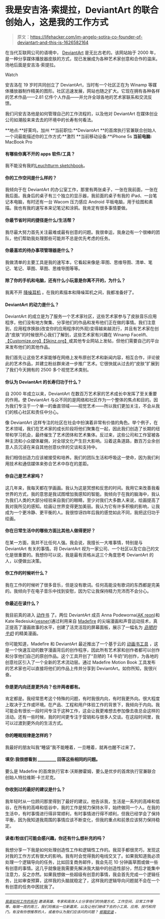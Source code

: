 # 我是安吉洛·索提拉，DeviantArt 的联合创始人，这是我的工作方式

> 原文：<https://lifehacker.com/im-angelo-sotira-co-founder-of-deviantart-and-this-is-1626582164>

在当代互联网公司的语境中， [DeviantArt](http://www.deviantart.com/) 是无比古老的。该网站始于 2000 年，是一种分享媒体播放器皮肤的方式，现已发展成为各种艺术家创意和合作的温床。场地后面是安吉洛·索提拉。

Watch

安吉洛在 19 岁时共同创立了 DeviantArt，当时有一个社区正在为 Winamp 等媒体播放器制作精美的图形。社区迅速发展，网站也随之扩大。它现在拥有各种各样的艺术作品——2.81 亿件个人作品——并允许全球各地的艺术家联系和交流反馈。

我们问安吉洛他是如何管理自己的工作流程的，以及他对 DeviantArt 在媒体创业公司如潮般来来去去的环境中的长寿有何看法。

**地点:**好莱坞，加州
**当前职位:**DeviantArt
**的首席执行官兼联合创始人一个词最能描述你的工作方式:**激烈
**当前移动设备:**iPhone 5s
**当前电脑:** MacBook Pro

#### 有哪些你离不开的 apps 软件/工具？

我不能没有我的[Leuchtturm sketchbook](https://lifehacker.com/five-best-paper-notebooks-1157038442)。

#### 你的工作空间是什么样的？

我倾向于在 DeviantArt 的办公室工作，那里有两张桌子，一张在我前面，一张在我后面。我身后的桌子有三个独立的显示器，我前面的桌子有我的 iPad、一台笔记本电脑，有时还有一台 Wacom 压力感应 Android 平板电脑，用于绘图和素描。我也有我的速写本来记笔记和涂鸦。我肯定有很多事情要做。

#### 你最节省时间的捷径是什么/生活帮？

我尽最大努力首先关注最难或最有创意的问题。我很幸运，我身边有一个很棒的团队，他们帮助我处理那些可能并不总是优先考虑的任务。

#### 你最喜欢的待办事项管理器是什么？

我做清单的主要工具是我的速写本，它看起来像是:草图、思维导图、清单、笔记、笔记、草图、草图、思维导图等等。

#### 除了你的手机和电脑，还有什么小玩意是你离不开的，为什么？

我离不开 [降噪耳机](https://lifehacker.com/how-do-i-choose-the-best-noise-cancelling-headphones-511026873) 。在我的素描本和降噪耳机之间，我都准备好了。

#### DeviantArt 的动力是什么？

DeviantArt 的成立是为了服务一个艺术家社区，这些艺术家参与了皮肤音乐应用程序，他们没有地方聚集、分享他们的作品和发布他们正在做的事情。我们注意到，应用程序换肤(改变你的应用程序的外观)变得越来越流行，并且有艺术家在创造“皮肤”的时候很开心我们了解到，这些艺术家有兴趣在 Winamp Facelift、[【Customize.org】](http://customize.org/)[【Skinz.org】](http://skinz.org/)或其他专业网站上发帖，但他们需要自己的平台来发布他们的其他作品。

我们首先让这些艺术家能够在网络上发布原创艺术和新闻内容，相互合作，评论彼此的艺术作品，并建立粉丝群来进一步推广艺术。它很快就从过去的“皮肤”扩展到了我们今天拥有的 2500 多个视觉艺术类别。

#### 你认为 DeviantArt 的长寿归功于什么？

自 2000 年成立以来，DeviantArt 在数百万艺术家的艺术成长中发挥了至关重要的作用。使 DeviantArt 与众不同的是网络和社区作为一个整体的焦点和目的。因为我们专注于一个单一的垂直领域——视觉艺术——所以我们更加关注，不会从我们的核心社区和责任中分心。

像 DeviantArt 这样专注的社区在社会中扮演着非常有价值的角色。举个例子，在艺术领域，我们在艺术家的成长阶段将他们聚集在一起，因此我们创造了长期的纽带和学习机会，最终催生了艺术团体和艺术集体。反过来，这些公司和工作室被各种主流和小众媒体雇佣，对全球文化产生巨大影响。沿着这条道路，数百万业余创意人员沉浸在来自其他创意伙伴的交谈和支持中。

我们相信创造力应该被接受和培养。我们的团队生活和呼吸这一使命，因为我们利用技术和通信媒体来弥合艺术中存在的差距。

#### 你自己是艺术家吗？

这几年来，我每天都在学画画。我认为这是冥想和反思的时间。我用它来改善我看世界的方式，我的意思是我试图增加我感知的智能。我倾向于在我的脑海中，我认为我们人类的大部分经验来自我们的眼睛，至少对我们大多数人来说，绘画提高了我对我所见的感知。绘画让世界变得更加美丽。我认为它有许多积极的影响，让我成为一个更冷静、更平衡的人。我很惊讶四年后我的感觉如此不同，我把这归功于绘画。

#### 你在日常生活中的哪些方面比其他人做得更好？

在某一方面，我并不比任何人强。我会说，我擅长一大堆事情，特别是与 DeviantArt 有关的事情。将 DeviantArt 视为一家公司、一个社区以及它自己的文化是很重要的。我想你可以说，我是最有资格从这三个角度思考 DeviantArt 的人，以便做出决策。

#### 你工作的时候听什么？

我在工作的时候听了很多音乐，但是没有歌词。任何高能没有歌词的东西都是完美的。我倾向于在电子音乐中找到安慰，因为它让我保持精力充沛而不会分心。

#### 你最近在读什么？

我目前真的进入 [动作书](http://www.madefire.com/motion-books/) 了。两位 DeviantArt 成员 Anna Podeworna([AK reon](http://akreon.deviantart.com/))和 Kate Redesiuk([vesner](http://vesner.deviantart.com/))通过利用来自 [Madefire](http://www.madefire.com/) 的尖端漫画和声音运动技术，真正提高了漫画故事的水平，创建了活灵活现的屏幕面板，展示了一幅名为 [*丑陋的牛奶*](http://vesner.deviantart.com/art/Milk-for-the-Ugly-469943768) 的精美漫画。

你可能知道，Madefire 和 DeviantArt 最近推出了一个基于云的 [动画书工具](http://www.madefire.com/motion-book-tool/) ，这是一个快速互动的数字漫画背后的创作程序，因此所有艺术家和创作者都可以创作和分享他们自己的原创作品。这个工具开创了“丑陋的 T4 牛奶”的创作，为各地的创意社区引入了一个全新的艺术流动层。通过 Madefire Motion Book 工具发布的艺术家也可以直接将他们的作品上传并分享到 DeviantArt。如你所知，我很兴奋。

#### 你是更内向还是更外向？也许两者都有。

肯定都是。我经常思考这个特殊的问题，有时我很内向，有时我更外向。很大程度上取决于工作或环境。在产品、工程和用户体验工作的背景下，我倾向于内向。我可能会有很长一段时间专注于这种工作，这会让我更难想去参加像去夜总会这样的活动。还有一些时候，我的时间更专注于营销和与很多人交谈。在这段时间里，我可以过渡到更外向的生活方式。

#### 你的睡眠规律是怎样的？

我最好的朋友叫我“睡袋”我不能睡着，一旦睡着，就再也醒不过来了。

#### 填空:我很想看到 _________ 回答这些相同的问题。

要么是 Madefire 的首席执行官本·沃斯滕霍姆，要么是优步的首席执行官兼联合创始人特拉维斯·卡兰尼克。

#### 你收到过的最好的建议是什么？

我年轻时从一位顾问那里得到了最好的建议。他告诉我，生活是一系列的高峰和低谷，在所有的高峰和低谷中，我的工作是努力保持水平，始终做同一个人。在我的生活中，有时事情进行得非常顺利，有时事情进行得不顺利，但我已经学会了保持平衡，因为我知道我周围的事情应该不断变化，但我的重点和前景应该努力保持稳定。

#### 读者/粉丝们可能会感兴趣，你还有什么想补充的吗？

我想分享一下我是如何处理创造性工作和逻辑性工作的。我双手都很灵巧，发现这对我的工作方式有很大的影响。我有时会觉得我的电线交叉了。如果我知道我必须处理一个逻辑导向的任务，比如回复商务邮件，我会先花 10 分钟画草图或做一些有创意的事情。这几乎就像是我需要先解决我大脑中的创造性部分，然后才能集中注意力，反之亦然。如果我想做一些超级有创意的事情，我会首先完成一个逻辑任务，比如审查预算，这样我的头脑就稳定了，这样我的逻辑导向问题就不会在一个有创意的任务中困扰我了。

* * *

<small></small>*[<small>*我是如何工作的系列*</small>](http://lifehacker.com/how-i-work/) <small>*邀请英雄、专家和高效人士分享他们的快捷方式、工作空间、日常工作等等。每隔一周的周三，我们将推出一位新嘉宾，以及让他们继续下去的小工具、应用、技巧和窍门。有没有你想推荐的人，或者你认为我们应该问的问题？*</small> [<small>*邮箱安迪*</small>](mailto:andy@lifehacker.com) <small>*。*</small>*